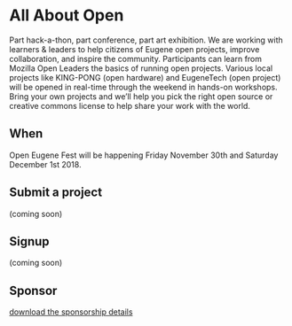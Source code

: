 # All About Open #

Part hack-a-thon, part conference, part art exhibition. We are working with learners & leaders to help citizens of Eugene open projects, improve collaboration, and inspire the community. Participants can learn from Mozilla Open Leaders the basics of running open projects. Various local projects like KING-PONG (open hardware) and EugeneTech (open project) will be opened in real-time through the weekend in hands-on workshops. Bring your own projects and we’ll help you pick the right open source or creative commons license to help share your work with the world.

## When ##
Open Eugene Fest will be happening Friday November 30th and Saturday December 1st 2018.  

## Submit a project ##
(coming soon)

## Signup ##
(coming soon)

## Sponsor ##
[download the sponsorship details](open-eugene-fest-sponsorship.pdf)



